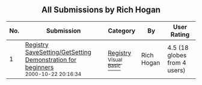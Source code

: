 ﻿<div align="center">

## All Submissions by Rich Hogan

</div>

No.  | Submission | Category | By   | User Rating
---- | ---------- | -------- | ---- | -----------
1 | [Registry SaveSetting/GetSetting Demonstration for beginners<br /><sup>2000-10-22 20:16:34</sup>](https://github.com/Planet-Source-Code/rich-hogan-registry-savesetting-getsetting-demonstration-for-beginners__1-12242) | [Registry<br /><sup>Visual Basic</sup>](../ByCategory/registry__1-36.md) | Rich Hogan | 4.5 (18 globes from 4 users)
